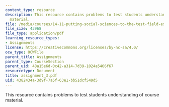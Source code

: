 ```yaml
---
content_type: resource
description: This resource contains problems to test students understanding of course
  material.
file: /media/courses/14-11-putting-social-sciences-to-the-test-field-experiments-in-economics-spring-2006/4382434a3d9f7a5f63e1bb51dcf549d5_assignment_3.pdf
file_size: 43968
file_type: application/pdf
learning_resource_types:
- Assignments
license: https://creativecommons.org/licenses/by-nc-sa/4.0/
ocw_type: OCWFile
parent_title: Assignments
parent_type: CourseSection
parent_uid: 48a15e6d-0c42-a314-7d39-1024a5466f67
resourcetype: Document
title: assignment_3.pdf
uid: 4382434a-3d9f-7a5f-63e1-bb51dcf549d5
---
```

This resource contains problems to test students understanding of course material.